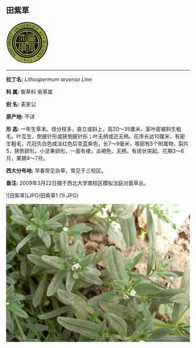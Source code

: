 ## 田紫草

![西北大学校园网络植物志](JPG/nwu.gif)

---

**拉丁名:**  _Lithospermum arvense Linn_

**科 属:** 紫草科 紫草属

**别 名:** 麦家公

**原产地:** 不详

**形  态:** 一年生草本。径分枝多，直立或斜上，高20～35厘米，茎叶密被斜生粗毛。叶互生，倒披针形或狭倒披针形；叶无柄或近无柄。花序长达10厘米，有密生粗毛，花冠先白色或淡红色后变蓝紫色，长7～9毫米，喉部有5个附属物，裂片5，狭倒卵形。小坚果卵形，一面有棱，淡褐色，无柄，有疣状突起。花期3～6月，果期4～7月。

**西大分布地:** 早春常见杂草，常见于三校区。

**备注:** 2009年3月22日摄于西北大学南校区模拟法庭对面草丛。

![田紫草](JPG/田紫草1 (1).JPG) 

![田紫草](JPG/田紫草2.JPG) 

